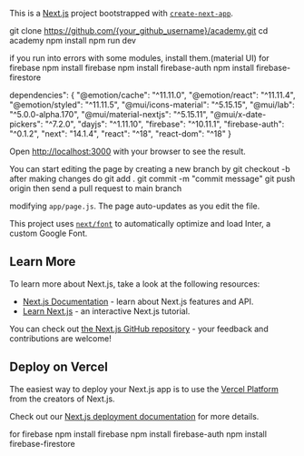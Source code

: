 This is a [Next.js](https://nextjs.org/) project bootstrapped with [`create-next-app`](https://github.com/vercel/next.js/tree/canary/packages/create-next-app).

git clone https://github.com/{your_github_username}/academy.git
cd academy
npm install
npm run dev

if you run into errors with some modules, install them.(material UI)
for firebase
npm install firebase
npm install firebase-auth
npm install firebase-firestore

dependencies": {
    "@emotion/cache": "^11.11.0",
    "@emotion/react": "^11.11.4",
    "@emotion/styled": "^11.11.5",
    "@mui/icons-material": "^5.15.15",
    "@mui/lab": "^5.0.0-alpha.170",
    "@mui/material-nextjs": "^5.15.11",
    "@mui/x-date-pickers": "^7.2.0",
    "dayjs": "^1.11.10",
    "firebase": "^10.11.1",
    "firebase-auth": "^0.1.2",
    "next": "14.1.4",
    "react": "^18",
    "react-dom": "^18"
  }

Open [http://localhost:3000](http://localhost:3000) with your browser to see the result.

You can start editing the page by creating a new branch by 
git checkout -b <branchname> 
after making changes do 
git add .
git commit -m "commit message"
git push origin <branchname>
then send a pull request to main branch

modifying `app/page.js`. The page auto-updates as you edit the file.

This project uses [`next/font`](https://nextjs.org/docs/basic-features/font-optimization) to automatically optimize and load Inter, a custom Google Font.

## Learn More

To learn more about Next.js, take a look at the following resources:

- [Next.js Documentation](https://nextjs.org/docs) - learn about Next.js features and API.
- [Learn Next.js](https://nextjs.org/learn) - an interactive Next.js tutorial.

You can check out [the Next.js GitHub repository](https://github.com/vercel/next.js/) - your feedback and contributions are welcome!

## Deploy on Vercel

The easiest way to deploy your Next.js app is to use the [Vercel Platform](https://vercel.com/new?utm_medium=default-template&filter=next.js&utm_source=create-next-app&utm_campaign=create-next-app-readme) from the creators of Next.js.

Check out our [Next.js deployment documentation](https://nextjs.org/docs/deployment) for more details.

for firebase
npm install firebase
npm install firebase-auth
npm install firebase-firestore
